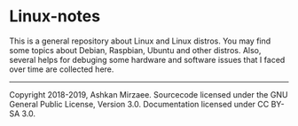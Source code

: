 # Linux-notes

This is a general repository about Linux and Linux distros. You may find some topics about Debian, Raspbian, Ubuntu and other distros. Also, several helps for debuging some hardware and software issues that I faced over time are collected here. 

---
Copyright 2018-2019, Ashkan Mirzaee. Sourcecode licensed under the GNU General Public License, Version 3.0. Documentation licensed under CC BY-SA 3.0.
